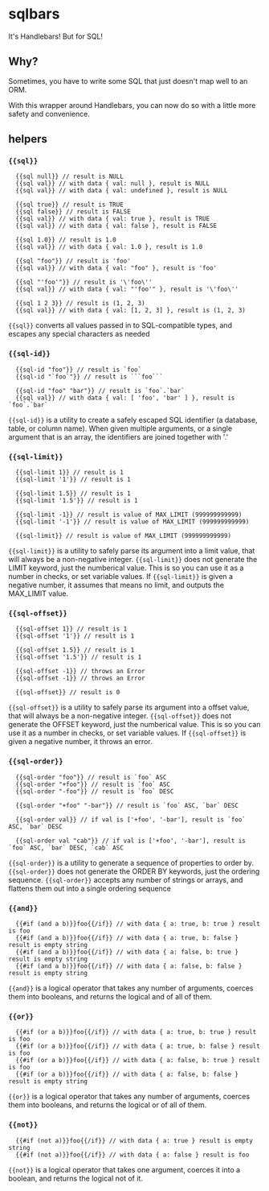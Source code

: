 # sqlbars

It's Handlebars! But for SQL!

## Why?

Sometimes, you have to write some SQL that just doesn't map well to an ORM.

With this wrapper around Handlebars, you can now do so with a little more safety and convenience.

## helpers

### `{{sql}}`

```
  {{sql null}} // result is NULL
  {{sql val}} // with data { val: null }, result is NULL
  {{sql val}} // with data { val: undefined }, result is NULL

  {{sql true}} // result is TRUE
  {{sql false}} // result is FALSE
  {{sql val}} // with data { val: true }, result is TRUE
  {{sql val}} // with data { val: false }, result is FALSE

  {{sql 1.0}} // result is 1.0
  {{sql val}} // with data { val: 1.0 }, result is 1.0

  {{sql "foo"}} // result is 'foo'
  {{sql val}} // with data { val: "foo" }, result is 'foo'

  {{sql "'foo'"}} // result is '\'foo\''
  {{sql val}} // with data { val: "'foo'" }, result is '\'foo\''

  {{sql 1 2 3}} // result is (1, 2, 3)
  {{sql val}} // with data { val: [1, 2, 3] }, result is (1, 2, 3)
```

`{{sql}}` converts all values passed in to SQL-compatible types,
and escapes any special characters as needed


### `{{sql-id}}`

```
  {{sql-id "foo"}} // result is `foo`
  {{sql-id "`foo`"}} // result is ```foo```

  {{sql-id "foo" "bar"}} // result is `foo`.`bar`
  {{sql val}} // with data { val: [ 'foo', 'bar' ] }, result is `foo`.`bar`
```

`{{sql-id}}` is a utility to create a safely escaped SQL identifier (a database, table, or column name).
When given multiple arguments, or a single argument that is an array, the identifiers are joined together with '.'


### `{{sql-limit}}`

```
  {{sql-limit 1}} // result is 1
  {{sql-limit '1'}} // result is 1

  {{sql-limit 1.5}} // result is 1
  {{sql-limit '1.5'}} // result is 1

  {{sql-limit -1}} // result is value of MAX_LIMIT (999999999999)
  {{sql-limit '-1'}} // result is value of MAX_LIMIT (999999999999)

  {{sql-limit}} // result is value of MAX_LIMIT (999999999999)
```

`{{sql-limit}}` is a utility to safely parse its argument into a limit value, that will always be a non-negative integer.
`{{sql-limit}}` does not generate the LIMIT keyword, just the numberical value.  This is so you can use it as a number in checks, or set variable values.
If `{{sql-limit}}` is given a negative number, it assumes that means no limit, and outputs the MAX_LIMIT value.


### `{{sql-offset}}`

```
  {{sql-offset 1}} // result is 1
  {{sql-offset '1'}} // result is 1

  {{sql-offset 1.5}} // result is 1
  {{sql-offset '1.5'}} // result is 1

  {{sql-offset -1}} // throws an Error
  {{sql-offset -1}} // throws an Error

  {{sql-offset}} // result is 0
```

`{{sql-offset}}` is a utility to safely parse its argument into a offset value, that will always be a non-negative integer.
`{{sql-offset}}` does not generate the OFFSET keyword, just the numberical value.  This is so you can use it as a number in checks, or set variable values.
If `{{sql-offset}}` is given a negative number, it throws an error.


### `{{sql-order}}`

```
  {{sql-order "foo"}} // result is `foo` ASC
  {{sql-order "+foo"}} // result is `foo` ASC
  {{sql-order "-foo"}} // result is `foo` DESC

  {{sql-order "+foo" "-bar"}} // result is `foo` ASC, `bar` DESC

  {{sql-order val}} // if val is ['+foo', '-bar'], result is `foo` ASC, `bar` DESC

  {{sql-order val "cab"}} // if val is ['+foo', '-bar'], result is `foo` ASC, `bar` DESC, `cab` ASC
```

`{{sql-order}}` is a utility to generate a sequence of properties to order by.
`{{sql-order}}` does not generate the ORDER BY keywords, just the ordering sequence.
`{{sql-order}}` accepts any number of strings or arrays, and flattens them out into a single ordering sequence


### `{{and}}`

```
  {{#if (and a b)}}foo{{/if}} // with data { a: true, b: true } result is foo
  {{#if (and a b)}}foo{{/if}} // with data { a: true, b: false } result is empty string
  {{#if (and a b)}}foo{{/if}} // with data { a: false, b: true } result is empty string
  {{#if (and a b)}}foo{{/if}} // with data { a: false, b: false } result is empty string
```

`{{and}}` is a logical operator that takes any number of arguments, coerces them into booleans, and returns the logical and of all of them.


### `{{or}}`

```
  {{#if (or a b)}}foo{{/if}} // with data { a: true, b: true } result is foo
  {{#if (or a b)}}foo{{/if}} // with data { a: true, b: false } result is foo
  {{#if (or a b)}}foo{{/if}} // with data { a: false, b: true } result is foo
  {{#if (or a b)}}foo{{/if}} // with data { a: false, b: false } result is empty string
```

`{{or}}` is a logical operator that takes any number of arguments, coerces them into booleans, and returns the logical or of all of them.


### `{{not}}`

```
  {{#if (not a)}}foo{{/if}} // with data { a: true } result is empty string
  {{#if (not a)}}foo{{/if}} // with data { a: false } result is foo
```

`{{not}}` is a logical operator that takes one argument, coerces it into a boolean, and returns the logical not of it.

